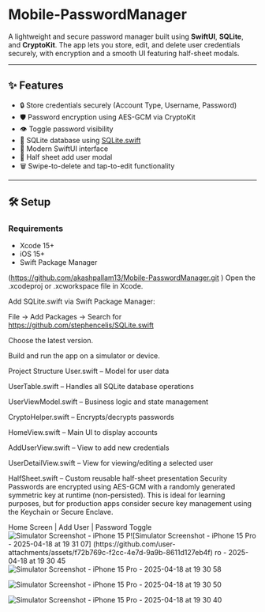 # Mobile-PasswordManager
A lightweight and secure password manager built using **SwiftUI**, **SQLite**, and **CryptoKit**. The app lets you store, edit, and delete user credentials securely, with encryption and a smooth UI featuring half-sheet modals.

---

## ✨ Features

- 🔒 Store credentials securely (Account Type, Username, Password)
- 🛡 Password encryption using AES-GCM via CryptoKit
- 👁 Toggle password visibility
- 🧾 SQLite database using [SQLite.swift](https://github.com/stephencelis/SQLite.swift)
- 📱 Modern SwiftUI interface
- 🧩 Half sheet add user modal
- 🗑 Swipe-to-delete and tap-to-edit functionality

---

## 🛠 Setup

### Requirements
- Xcode 15+
- iOS 15+
- Swift Package Manager

(https://github.com/akashpallam13/Mobile-PasswordManager.git )
Open the .xcodeproj or .xcworkspace file in Xcode.

Add SQLite.swift via Swift Package Manager:

File → Add Packages → Search for https://github.com/stephencelis/SQLite.swift

Choose the latest version.

Build and run the app on a simulator or device.

Project Structure
User.swift – Model for user data

UserTable.swift – Handles all SQLite database operations

UserViewModel.swift – Business logic and state management

CryptoHelper.swift – Encrypts/decrypts passwords

HomeView.swift – Main UI to display accounts

AddUserView.swift – View to add new credentials

UserDetailView.swift – View for viewing/editing a selected user

HalfSheet.swift – Custom reusable half-sheet presentation
 Security
Passwords are encrypted using AES-GCM with a randomly generated symmetric key at runtime (non-persisted). This is ideal for learning purposes, but for production apps consider secure key management using the Keychain or Secure Enclave.

Home Screen | Add User | Password Toggle
![Simulator Screenshot - iPhone 15 P![Simulator Screenshot - iPhone 15 Pro - 2025-04-18 at 19 31 07]   (https://github.com/user-attachments/assets/f72b769c-f2cc-4e7d-9a9b-8611d127eb4f)
 ro - 2025-04-18 at 19 30 45](https://github.com/user-attachments/assets/e333487a-6237-42d4-b793-a0e5afe2bd76)![Simulator Screenshot - iPhone 15 Pro - 2025-04-18 at 19 30 58](https://github.com/user-attachments/assets/f4d4eea3-24eb-4041-bbaf-874f0af5fe74)

 ![Simulator Screenshot - iPhone 15 Pro - 2025-04-18 at 19 30 50](https://github.com/user-attachments/assets/ab3e486d-ada1-4740-9cd1-e9ddd188097c)

  ![Simulator Screenshot - iPhone 15 Pro - 2025-04-18 at 19 30 40](https://github.com/user-attachments/assets/aff6994c-9b04-4a72-adef-2406a654cc12)
